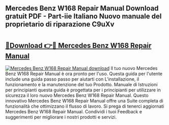 ## Mercedes Benz W168 Repair Manual Download gratuit PDF - Part-iie Italiano Nuovo manuale del proprietario di riparazione C9uXv

# <h2><a href="http://dfb8vq.blite.top/?on=Mercedes+Benz+W168+Repair+Manual">🔗Download 👉🔴 Mercedes Benz W168 Repair Manual</a></h2>

[![Mercedes Benz W168 Repair Manual download](https://i.imgur.com/lujVjoI.png)](http://dfb8vq.blite.top/?on=Mercedes+Benz+W168+Repair+Manual)
Il tuo nuovo Mercedes Benz W168 Repair Manual è ora pronto per l'uso. Questa guida per l'utente include una guida passo passo per aiutarti con L'installazione, il funzionamento e la manutenzione del tuo Prodotto. Manuale di Istruzioni per principianti questa guida è progettata per i principianti per utilizzare in sicurezza il loro nuovo Mercedes Benz W168 Repair Manual. Questo innovativo Mercedes Benz W168 Repair Manual offre una Suite completa di funzionalità che ottimizzano il flusso di lavoro. Si prega di tenerci aggiornati Mercedes Benz W168 Repair Manual. Condividi i tuoi Feedback e suggerimenti per migliorare i nostri prodotti e servizi.
